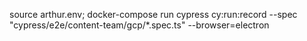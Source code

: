 source arthur.env; docker-compose run cypress cy:run:record --spec "cypress/e2e/content-team/gcp/*.spec.ts" --browser=electron